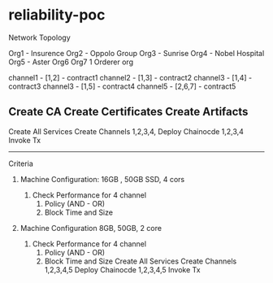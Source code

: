 # reliability-poc





Network Topology

Org1 - Insurence
Org2 - Oppolo Group
Org3 - Sunrise
Org4 - Nobel Hospital
Org5 - Aster
Org6
Org7
1 Orderer org


channel1 - [1,2] - contract1
channel2 - [1,3] - contract2
channel3 - [1,4] - contract3
channel3 - [1,5] - contract4
channel5 - [2,6,7] - contract5



Create CA
Create Certificates
Create Artifacts
---------------------
Create All Services
Create Channels 1,2,3,4,
Deploy Chainocde 1,2,3,4
Invoke Tx

------------------------------------------------------------------------

Criteria
1) Machine Configuration: 16GB , 50GB SSD, 4 cors
    1) Check Performance for 4 channel
        1) Policy (AND - OR)
        2) Block Time and Size

2) Machine Configuration 8GB, 50GB, 2 core
     1) Check Performance for 4 channel
        1) Policy (AND - OR)
        2) Block Time and Size
Create All Services
Create Channels 1,2,3,4,5
Deploy Chainocde 1,2,3,4,5
Invoke Tx
